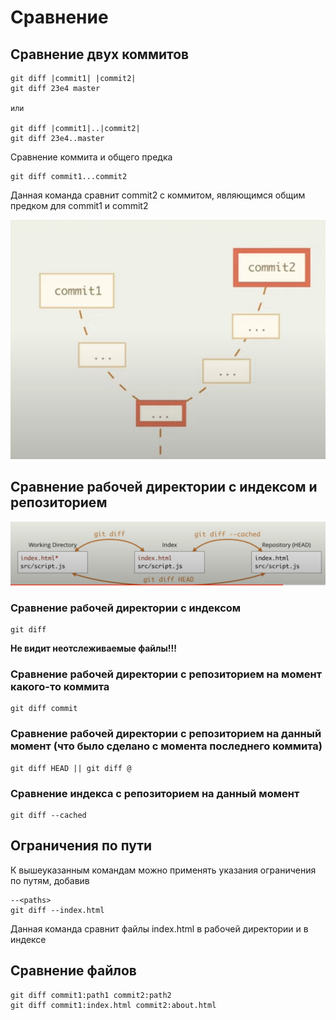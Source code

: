 # Сравнение

## Сравнение двух коммитов

    git diff |commit1| |commit2|
    git diff 23e4 master

    или

    git diff |commit1|..|commit2|
    git diff 23e4..master

Сравнение коммита и общего предка

    git diff commit1...commit2

Данная команда сравнит commit2 с коммитом, являющимся общим предком для commit1 и commit2

![](../../images/17.png)

## Сравнение рабочей директории с индексом и репозиторием

![](../../images/18.png)

### Сравнение рабочей директории с индексом

    git diff 

__Не видит неотслеживаемые файлы!!!__

### Сравнение рабочей директории с репозиторием на момент какого-то коммита

    git diff commit

### Сравнение рабочей директории с репозиторием на данный момент (что было сделано с момента последнего коммита)

    git diff HEAD || git diff @

### Сравнение индекса с репозиторием на данный момент

    git diff --cached

## Ограничения по пути

К вышеуказанным командам можно применять указания ограничения по путям, добавив

    --<paths>
    git diff --index.html 

Данная команда сравнит файлы index.html в рабочей директории и в индексе

## Сравнение файлов

    git diff commit1:path1 commit2:path2
    git diff commit1:index.html commit2:about.html